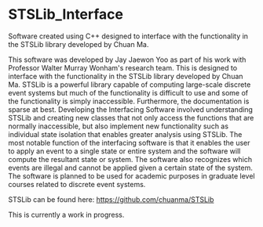 # STSLib_Interface
Software created using C++ designed to interface with the functionality in the STSLib library developed by Chuan Ma.

This software was developed by Jay Jaewon Yoo as part of his work with Professor Walter Murray Wonham's research team. This is designed to interface with the functionality in the STSLib library developed by Chuan Ma. STSLib is a powerful library capable of computing large-scale discrete event systems but much of the functionality is difficult to use and some of the functionality is simply inaccessible. Furthermore, the documentation is sparse at best. Developing the Interfacing Software involved understanding STSLib and creating new classes that not only access the functions that are normally inaccessible, but also implement new functionality such as individual state isolation that enables greater analysis using STSLib. The most notable function of the interfacing software is that it enables the user to apply an event to a single state or entire system and the software will compute the resultant state or system. The software also recognizes which events are illegal and cannot be applied given a certain state of the system. The software is planned to be used for academic purposes in graduate level courses related to discrete event systems.

STSLib can be found here: https://github.com/chuanma/STSLib

This is currently a work in progress. 
